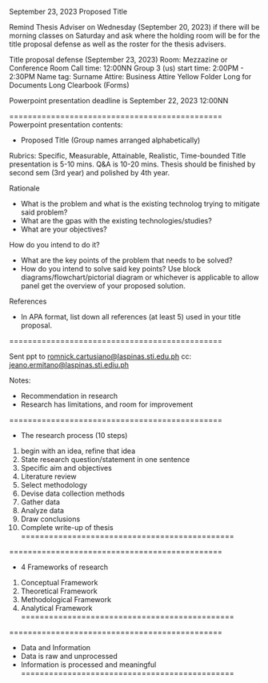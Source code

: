 September 23, 2023 Proposed Title

Remind Thesis Adviser on Wednesday (September 20, 2023) if there will 
be morning classes on Saturday and ask where the holding room will be
for the title proposal defense as well as the roster for the thesis
advisers.

Title proposal defense (September 23, 2023)
Room: Mezzazine or Conference Room
Call time: 12:00NN
Group 3 (us) start time: 2:00PM - 2:30PM
Name tag: Surname
Attire: Business Attire
Yellow Folder Long for Documents
Long Clearbook (Forms)

Powerpoint presentation deadline is September 22, 2023 12:00NN

==============================================
Powerpoint presentation contents:
- Proposed Title (Group names arranged alphabetically)

Rubrics:
Specific, Measurable, Attainable, Realistic, Time-bounded
Title presentation is 5-10 mins. Q&A is 10-20 mins.
Thesis should be finished by second sem (3rd year) and polished by 4th year.

Rationale
- What is the problem and what is the existing technolog trying to
mitigate said problem?
- What are the gpas with the existing technologies/studies?
- What are your objectives?

How do you intend to do it?
- What are the key points of the problem that needs to be solved?
- How do you intend to solve said key points? Use block diagrams/flowchart/pictorial diagram or whichever is applicable to allow panel get the overview of your proposed solution.

References
- In APA format, list down all references (at least 5) used in your title proposal.



==============================================

Sent ppt to romnick.cartusiano@laspinas.sti.edu.ph
cc: jeano.ermitano@laspinas.sti.ediu.ph

Notes:
- Recommendation in research
- Research has limitations, and room for improvement

==============================================
- The research process (10 steps)
1. begin with an idea, refine that idea
2. State research question/statement in one sentence
3. Specific aim and objectives
4. Literature review
5. Select methodology
6. Devise data collection methods
7. Gather data
8. Analyze data
9. Draw conclusions
10. Complete write-up of thesis
==============================================

==============================================
- 4 Frameworks of research
1. Conceptual Framework
2. Theoretical Framework
3. Methodological Framework
4. Analytical Framework
==============================================

==============================================
- Data and Information
- Data is raw and unprocessed
- Information is processed and meaningful
==============================================






